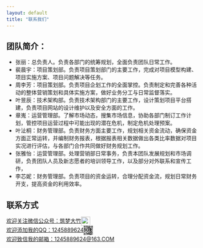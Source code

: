 ```yaml
---
layout: default
title: "联系我们"
---
```


## 团队简介：

* 张丽：总负责人。负责各部门的统筹规划，全面负责团队日常工作。
* 裴晨宇：项目策划部。负责项目策划部门的主要工作，完成对项目模型构建、项目实施方案、项目问题解决等任务。
* 周李芳：项目策划部。负责项目企划工作的全面掌控。负责制定和完善各种活动的整体营销策划和具体实施方案，做好业务分工与日常监督落实。
* 叶昱辰：技术架构部。负责技术架构部门的主要工作，设计策划项目平台搭建，负责项目网站的设计维护以及安全方面的工作。
* 章嵬：运营管理部。了解市场动态，搜集市场信息，协助各部门制订工作计划，管控项目运营过程中可能出现的潜在危机，制定危机处理预案。
* 叶沚桐：财务管理部。负责财务方面主要工作，规划相关资金流动，确保资金方面正常运转，并编制财务报表，根据报表相关数据做出各类比率数据对项目实况进行评估，与各部门合作共同做好财务规划工作。
* 张雅怡：运营管理部。处理营销部日常事务，负责本团队发展规划和市场调研，负责团队人员及新志愿者的培训领导工作，以及部分对外联系和宣传工作，
* 李芯妮：财务管理部。负责项目的资金运转，合理分配资金流，规划日常财务开支，提高资金的利用效率。

## 联系方式

<p class="contact">
 <a href="qianxinnihongyu_" title="微信公众号">欢迎关注微信公众号：筑梦大竹<img src="images/gzh.jpg" width="24" height="24" style="display:inline-block;vertical-align:middle"></a><br/>
        <a href="http://www.qq.com" title="qq1245889824">欢迎添加我的QQ：1245889624<img src="images/qq.jpg" width="24" height="24" style="display:inline-block;vertical-align:middle"></a><br/>
 <a href="https://163.com" title="163邮箱">欢迎致信我的邮箱：1245889624@163.COM</a><br/>
</p>


